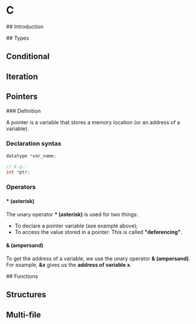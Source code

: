 # C

## Introduction

## Types

## Conditional

## Iteration

## Pointers

### Definition

A pointer is a variable that stores a memory location (or an address of a
variable).

### Declaration syntax
```c
datatype *var_name;

// E.g.:
int *ptr;
```

### Operators

#### * (asterisk)

The unary operator **\* (asterisk)** is used for two things:
- To declare a pointer variable (see example above);
- To access the value stored in a pointer. This is called **"deferencing"**.

#### & (ampersand)

To get the address of a variable, we use the unary operator **& (ampersand)**.
For example, **&x** gives us the **address of variable x**.

## Functions

## Structures

## Multi-file
